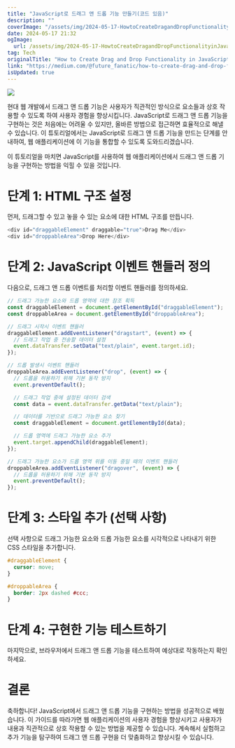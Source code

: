 ```yaml
---
title: "JavaScript로 드래그 앤 드롭 기능 만들기(코드 있음)"
description: ""
coverImage: "/assets/img/2024-05-17-HowtoCreateDragandDropFunctionalityinJavaScriptAStep-by-StepTutorial_0.png"
date: 2024-05-17 21:32
ogImage:
  url: /assets/img/2024-05-17-HowtoCreateDragandDropFunctionalityinJavaScriptAStep-by-StepTutorial_0.png
tag: Tech
originalTitle: "How to Create Drag and Drop Functionality in JavaScript: A Step-by-Step Tutorial"
link: "https://medium.com/@future_fanatic/how-to-create-drag-and-drop-functionality-in-javascript-a-step-by-step-tutorial-8ea236ef9416"
isUpdated: true
---
```


<img src="/assets/img/2024-05-17-HowtoCreateDragandDropFunctionalityinJavaScriptAStep-by-StepTutorial_0.png" />

현대 웹 개발에서 드래그 앤 드롭 기능은 사용자가 직관적인 방식으로 요소들과 상호 작용할 수 있도록 하여 사용자 경험을 향상시킵니다. JavaScript로 드래그 앤 드롭 기능을 구현하는 것은 처음에는 어려울 수 있지만, 올바른 방법으로 접근하면 효율적으로 해낼 수 있습니다. 이 튜토리얼에서는 JavaScript로 드래그 앤 드롭 기능을 만드는 단계를 안내하여, 웹 애플리케이션에 이 기능을 통합할 수 있도록 도와드리겠습니다.

이 튜토리얼을 마치면 JavaScript를 사용하여 웹 애플리케이션에서 드래그 앤 드롭 기능을 구현하는 방법을 익힐 수 있을 것입니다.

# 단계 1: HTML 구조 설정

<!-- seedividend - 사각형 -->

<ins class="adsbygoogle"
     style="display:block"
     data-ad-client="ca-pub-4877378276818686"
     data-ad-slot="1898504329"
     data-ad-format="auto"
     data-full-width-responsive="true"></ins>

<script>
     (adsbygoogle = window.adsbygoogle || []).push({});
</script>

먼저, 드래그할 수 있고 놓을 수 있는 요소에 대한 HTML 구조를 만듭니다.

```js
<div id="draggableElement" draggable="true">Drag Me</div>
<div id="droppableArea">Drop Here</div>
```

# 단계 2: JavaScript 이벤트 핸들러 정의

다음으로, 드래그 앤 드롭 이벤트를 처리할 이벤트 핸들러를 정의하세요.

<!-- seedividend - 사각형 -->

<ins class="adsbygoogle"
     style="display:block"
     data-ad-client="ca-pub-4877378276818686"
     data-ad-slot="1898504329"
     data-ad-format="auto"
     data-full-width-responsive="true"></ins>

<script>
     (adsbygoogle = window.adsbygoogle || []).push({});
</script>

```js
// 드래그 가능한 요소와 드롭 영역에 대한 참조 획득
const draggableElement = document.getElementById("draggableElement");
const droppableArea = document.getElementById("droppableArea");

// 드래그 시작시 이벤트 핸들러
draggableElement.addEventListener("dragstart", (event) => {
  // 드래그 작업 중 전송할 데이터 설정
  event.dataTransfer.setData("text/plain", event.target.id);
});

// 드롭 발생시 이벤트 핸들러
droppableArea.addEventListener("drop", (event) => {
  // 드롭을 허용하기 위해 기본 동작 방지
  event.preventDefault();

  // 드래그 작업 중에 설정된 데이터 검색
  const data = event.dataTransfer.getData("text/plain");

  // 데이터를 기반으로 드래그 가능한 요소 찾기
  const draggableElement = document.getElementById(data);

  // 드롭 영역에 드래그 가능한 요소 추가
  event.target.appendChild(draggableElement);
});

// 드래그 가능한 요소가 드롭 영역 위를 이동 중일 때의 이벤트 핸들러
droppableArea.addEventListener("dragover", (event) => {
  // 드롭을 허용하기 위해 기본 동작 방지
  event.preventDefault();
});
```

# 단계 3: 스타일 추가 (선택 사항)

선택 사항으로 드래그 가능한 요소와 드롭 가능한 요소를 시각적으로 나타내기 위한 CSS 스타일을 추가합니다.

```css
#draggableElement {
  cursor: move;
}

#droppableArea {
  border: 2px dashed #ccc;
}
```

<!-- seedividend - 사각형 -->

<ins class="adsbygoogle"
     style="display:block"
     data-ad-client="ca-pub-4877378276818686"
     data-ad-slot="1898504329"
     data-ad-format="auto"
     data-full-width-responsive="true"></ins>

<script>
     (adsbygoogle = window.adsbygoogle || []).push({});
</script>

# 단계 4: 구현한 기능 테스트하기

마지막으로, 브라우저에서 드래그 앤 드롭 기능을 테스트하여 예상대로 작동하는지 확인하세요.

# 결론

축하합니다! JavaScript에서 드래그 앤 드롭 기능을 구현하는 방법을 성공적으로 배웠습니다. 이 가이드를 따라가면 웹 애플리케이션의 사용자 경험을 향상시키고 사용자가 내용과 직관적으로 상호 작용할 수 있는 방법을 제공할 수 있습니다. 계속해서 실험하고 추가 기능을 탐구하여 드래그 앤 드롭 구현을 더 맞춤화하고 향상시킬 수 있습니다.
